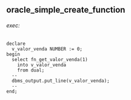 ## oracle_simple_create_function
###### exec: 
```
declare
  v_valor_venda NUMBER := 0;
begin
  select fn_get_valor_venda(1)
    into v_valor_venda
    from dual;
  --
  dbms_output.put_line(v_valor_venda);
  --
end;
```